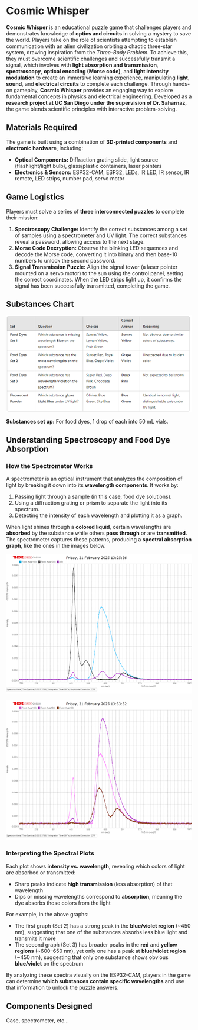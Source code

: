 # Cosmic Whisper
**Cosmic Whisper** is an educational puzzle game that challenges players and demonstrates knowledge of **optics and circuits** in solving a mystery to save the world. Players take on the role of scientists attempting to establish communication with an alien civilization orbiting a chaotic three-star system, drawing inspiration from the _Three-Body Problem_. To achieve this, they must overcome scientific challenges and successfully transmit a signal, which involves with **light absorption and transmission**, **spectroscopy**, **optical encoding (Morse code)**, and **light intensity modulation** to create an immersive learning experience, manipulating **light**, **sound**, and **electrical circuits** to complete each challenge. Through hands-on gameplay, **Cosmic Whisper** provides an engaging way to explore fundamental concepts in physics and electrical engineering. Developed as a **research project at UC San Diego under the supervision of Dr. Saharnaz**, the game blends scientific principles with interactive problem-solving.

## Materials Required
The game is built using a combination of **3D-printed components** and **electronic hardware**, including:
- **Optical Components:** Diffraction grating slide, light source (flashlight/light bulb), glass/plastic containers, laser pointers
- **Electronics & Sensors:** ESP32-CAM, ESP32, LEDs, IR LED, IR sensor, IR remote, LED strips, number pad, servo motor

## Game Logistics
Players must solve a series of **three interconnected puzzles** to complete their mission:

1. **Spectroscopy Challenge:** Identify the correct substances among a set of samples using a spectrometer and UV light. The correct substances reveal a password, allowing access to the next stage.
2. **Morse Code Decryption:** Observe the blinking LED sequences and decode the Morse code, converting it into binary and then base-10 numbers to unlock the second password.
3. **Signal Transmission Puzzle:** Align the signal tower (a laser pointer mounted on a servo motor) to the sun using the control panel, setting the correct coordinates. When the LED strips light up, it confirms the signal has been successfully transmitted, completing the game.

## Substances Chart
<p align="center">
  <img src="images/substances_chart.png" alt="substances setup">
</p>

**Substances set up:** For food dyes, 1 drop of each into 50 mL vials.

## Understanding Spectroscopy and Food Dye Absorption
### How the Spectrometer Works
A spectrometer is an optical instrument that analyzes the composition of light by breaking it down into its **wavelength components**. It works by:
1. Passing light through a sample (in this case, food dye solutions).
2. Using a diffraction grating or prism to separate the light into its spectrum.
3. Detecting the intensity of each wavelength and plotting it as a graph.

When light shines through a **colored liquid**, certain wavelengths are **absorbed** by the substance while others **pass through** or are **transmitted**. The spectrometer captures these patterns, producing a **spectral absorption graph**, like the ones in the images below.

<p align="center">
  <img src="images/set2.png" alt="set2">
</p>

<p align="center">
  <img src="images/set3.png" alt="set3">
</p>

### Interpreting the Spectral Plots
Each plot shows **intensity vs. wavelength**, revealing which colors of light are absorbed or transmitted:
- Sharp peaks indicate **high transmission** (less absorption) of that wavelength
- Dips or missing wavelengths correspond to **absorption**, meaning the dye absorbs those colors from the light

For example, in the above graphs: 
- The first graph (Set 2) has a strong peak in the **blue/violet region** (~450 nm), suggesting that one of the substances absorbs less blue light and transmits it more
- The second graph (Set 3) has broader peaks in the **red** and **yellow regions** (~600–650 nm), yet only one has a peak at **blue/violet region** (~450 nm), suggesting that only one substance shows obvious **blue/violet** on the spectrum

By analyzing these spectra visually on the ESP32-CAM, players in the game can determine **which substances contain specific wavelengths** and use that information to unlock the puzzle answers.

## Components Designed
Case, spectrometer, etc...
